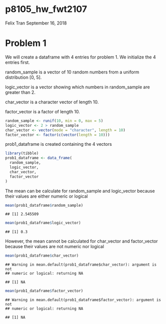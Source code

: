 p8105\_hw\_fwt2107
================
Felix Tran
September 16, 2018

Problem 1
=========

We will create a dataframe with 4 entries for problem 1. We initialize the 4 entries first.

random\_sample is a vector of 10 random numbers from a uniform distribution \[0, 5\].

logic\_vector is a vector showing which numbers in random\_sample are greater than 2.

char\_vector is a character vector of length 10.

factor\_vector is a factor of length 10.

``` r
random_sample <- runif(10, min = 0, max = 5)
logic_vector <- 2 > random_sample
char_vector <- vector(mode = "character", length = 10)
factor_vector <- factor(c(vector(length = 10)))
```

prob1\_dataframe is created containing the 4 vectors

``` r
library(tibble)
prob1_dataframe <- data_frame(
  random_sample,
  logic_vector,
  char_vector,
  factor_vector
)
```

The mean can be calculate for random\_sample and logic\_vector because their values are either numeric or logical

``` r
mean(prob1_dataframe$random_sample)
```

    ## [1] 2.545509

``` r
mean(prob1_dataframe$logic_vector)
```

    ## [1] 0.3

However, the mean cannot be calculated for char\_vector and factor\_vector because their values are not numeric nor logical

``` r
mean(prob1_dataframe$char_vector)
```

    ## Warning in mean.default(prob1_dataframe$char_vector): argument is not
    ## numeric or logical: returning NA

    ## [1] NA

``` r
mean(prob1_dataframe$factor_vector)
```

    ## Warning in mean.default(prob1_dataframe$factor_vector): argument is not
    ## numeric or logical: returning NA

    ## [1] NA
